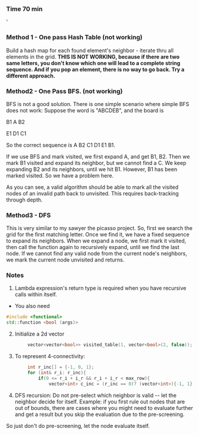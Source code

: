 ### Time 70 min
'
### Method 1 - One pass Hash Table (not working)
Build a hash map for each found element's neighbor - iterate thru all elements in the grid. 
**THIS IS NOT WORKING, because if there are two same letters, you don't know which one will lead to a complete string sequence. 
And if you pop an element, there is no way to go back. Try a different approach.**

### Method2 - One Pass BFS. (not working)
BFS is not a good solution. There is one simple scenario where simple BFS does not work: Suppose the word  is "ABCDEB", and the board is 

B1 A    B2 

E1 D1 C1


So the correct sequence is A B2 C1 D1 E1 B1. 

If we use BFS and  mark visited, we first expand A, and get B1, B2. Then we mark B1 visited and expand its neighbor, but we cannot find a C. We keep expanding B2 and its neighbors, until we hit B1. However, B1 has been marked visited. So we have a problem here. 

As you can see, a valid algorithm should be able to mark all the visited nodes of an invalid path back to unvisited. This requires back-tracking through depth. 


### Method3 - DFS 
This is very similar to my sawyer the picasso project. 
So, first we search the grid for the first matching letter. Once we find it, we have a fixed sequence to expand its neighbors. When we expand a node, we first mark it visited, then call the function again
to recursively expand, until we find the last node. If we cannot find any valid node from the current node's neighbors, we mark the current node unvisited and returns.  


### Notes
1. Lambda expression's return type is required when you have recursive calls within itself. 
- You also need 
```cpp
#include <functional> 
std::function <bool (args)>
``` 

2. Initialize a 2d vector
```cpp
        vector<vector<bool>> visited_table(1, vector<bool>(2, false));

```
3. To represent 4-connectivity: 
```cpp
        int r_inc[] = {-1, 0, 1};
        for (int& r_i: r_inc){
            if(0 <= r_i + i_r && r_i + i_r < max_row){
                vector<int> c_inc = (r_inc == 0)? (vector<int>){-1, 1}:(vector<int>){0};
```

4. DFS recursion: 
Do not pre-select which neighbor is valid -- let the neighbor decide for itself. 
Example: if you first rule out nodes that are out of bounds, there are cases where you might need to evaluate further and get a result but 
you skip the evaluation due to the pre-screening. 

So just don't do pre-screening, let the node evaluate itself. 